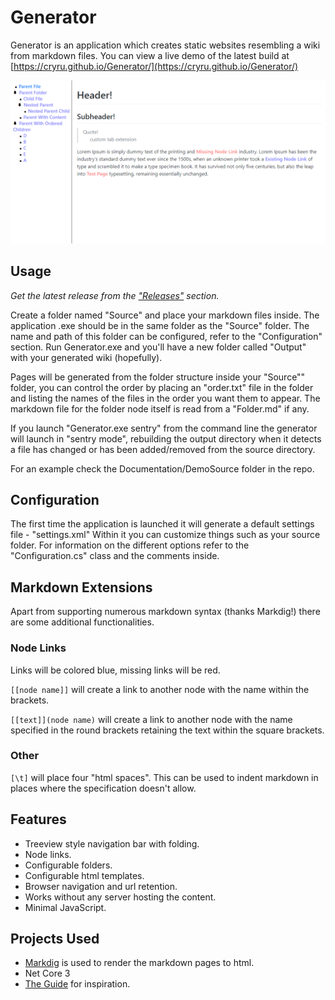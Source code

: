 # Generator

Generator is an application which creates static websites resembling a wiki from markdown files. You can view a live demo of the latest build at [https://cryru.github.io/Generator/](https://cryru.github.io/Generator/)

<img src="Documentation/example.PNG">

## Usage

*Get the latest release from the ["Releases"](https://github.com/Cryru/Generator/releases) section.*

Create a folder named "Source" and place your markdown files inside. The application .exe should be in the same folder as the "Source" folder. The name and path of this folder can be configured, refer to the "Configuration" section. Run Generator.exe and you'll have a new folder called "Output" with your generated wiki (hopefully).

Pages will be generated from the folder structure inside your "Source"" folder, you can control the order by placing an "order.txt" file in the folder and listing the names of the files in the order you want them to appear. The markdown file for the folder node itself is read from a "Folder.md" if any.

If you launch "Generator.exe sentry" from the command line the generator will launch in "sentry mode", rebuilding the output directory when it detects a file has changed or has been added/removed from the source directory. 

For an example check the Documentation/DemoSource folder in the repo.

## Configuration

The first time the application is launched it will generate a default settings file - "settings.xml"
Within it you can customize things such as your source folder. For information on the different options refer to the "Configuration.cs" class and the comments inside.

## Markdown Extensions

Apart from supporting numerous markdown syntax (thanks Markdig!) there are some additional functionalities.

### Node Links

Links will be colored blue, missing links will be red.

``[[node name]]`` will create a link to another node with the name within the brackets.

``[[text]](node name)`` will create a link to another node with the name specified in the round brackets retaining the text within the square brackets.

### Other

``[\t]`` will place four "html spaces". This can be used to indent markdown in places where the specification doesn't allow.

## Features

- Treeview style navigation bar with folding.
- Node links.
- Configurable folders.
- Configurable html templates.
- Browser navigation and url retention.
- Works without any server hosting the content.
- Minimal JavaScript.

## Projects Used

- [Markdig](https://github.com/lunet-io/markdig) is used to render the markdown pages to html.
- Net Core 3
- [The Guide](https://github.com/cryru/theguide) for inspiration.

